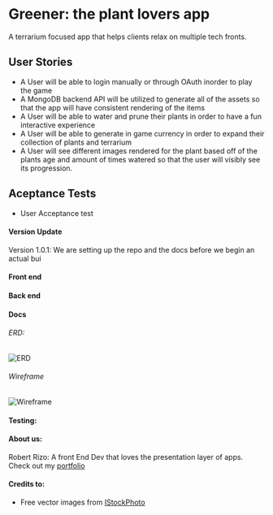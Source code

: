 # Greener: the plant lovers app

A terrarium focused app that helps clients relax on multiple tech fronts.

## User Stories
* A User will be able to login manually or through OAuth inorder to play the game
* A MongoDB backend API will be utilized to generate all of the assets so that the app will have consistent rendering of the items
* A User will be able to water and prune their plants in order to have a fun interactive experience
* A User will be able to generate in game currency in order to expand their collection of plants and terrarium
* A User will see different images rendered for the plant based off of the plants age and amount of times watered so that the user will visibly see its progression.

## Aceptance Tests
* User Acceptance test

#### Version Update

Version 1.0.1: We are setting up the repo and the docs before we begin an actual bui

#### Front end

#### Back end

#### Docs

###### ERD:

![ERD](https://github.com/401Final/onewiththeplants/blob/dev/assets/ERD.png)

###### Wireframe

![Wireframe](https://github.com/401Final/onewiththeplants/blob/dev/assets/wireframe.png)

#### Testing: 

#### About us: 

Robert Rizo: A front End Dev that loves the presentation layer of apps. Check out my [portfolio](https://thatvetdevrob.com)

#### Credits to:

- Free vector images from [IStockPhoto](https://www.istockphoto.com)
